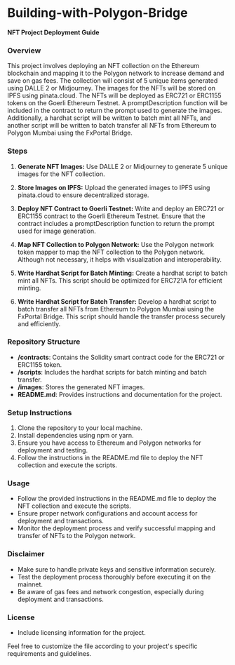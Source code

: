 # Building-with-Polygon-Bridge

**NFT Project Deployment Guide**

### Overview
This project involves deploying an NFT collection on the Ethereum blockchain and mapping it to the Polygon network to increase demand and save on gas fees. The collection will consist of 5 unique items generated using DALLE 2 or Midjourney. The images for the NFTs will be stored on IPFS using pinata.cloud. The NFTs will be deployed as ERC721 or ERC1155 tokens on the Goerli Ethereum Testnet. A promptDescription function will be included in the contract to return the prompt used to generate the images. Additionally, a hardhat script will be written to batch mint all NFTs, and another script will be written to batch transfer all NFTs from Ethereum to Polygon Mumbai using the FxPortal Bridge.

### Steps

1. **Generate NFT Images:**
   Use DALLE 2 or Midjourney to generate 5 unique images for the NFT collection.

2. **Store Images on IPFS:**
   Upload the generated images to IPFS using pinata.cloud to ensure decentralized storage.

3. **Deploy NFT Contract to Goerli Testnet:**
   Write and deploy an ERC721 or ERC1155 contract to the Goerli Ethereum Testnet. Ensure that the contract includes a promptDescription function to return the prompt used for image generation.

4. **Map NFT Collection to Polygon Network:**
   Use the Polygon network token mapper to map the NFT collection to the Polygon network. Although not necessary, it helps with visualization and interoperability.

5. **Write Hardhat Script for Batch Minting:**
   Create a hardhat script to batch mint all NFTs. This script should be optimized for ERC721A for efficient minting.

6. **Write Hardhat Script for Batch Transfer:**
   Develop a hardhat script to batch transfer all NFTs from Ethereum to Polygon Mumbai using the FxPortal Bridge. This script should handle the transfer process securely and efficiently.

### Repository Structure
- **/contracts**: Contains the Solidity smart contract code for the ERC721 or ERC1155 token.
- **/scripts**: Includes the hardhat scripts for batch minting and batch transfer.
- **/images**: Stores the generated NFT images.
- **README.md**: Provides instructions and documentation for the project.

### Setup Instructions
1. Clone the repository to your local machine.
2. Install dependencies using npm or yarn.
3. Ensure you have access to Ethereum and Polygon networks for deployment and testing.
4. Follow the instructions in the README.md file to deploy the NFT collection and execute the scripts.

### Usage
- Follow the provided instructions in the README.md file to deploy the NFT collection and execute the scripts.
- Ensure proper network configurations and account access for deployment and transactions.
- Monitor the deployment process and verify successful mapping and transfer of NFTs to the Polygon network.

### Disclaimer
- Make sure to handle private keys and sensitive information securely.
- Test the deployment process thoroughly before executing it on the mainnet.
- Be aware of gas fees and network congestion, especially during deployment and transactions.


### License
- Include licensing information for the project.

Feel free to customize the file according to your project's specific requirements and guidelines.
